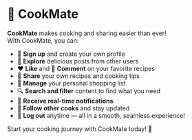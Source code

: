 # 🍳 CookMate

**CookMate** makes cooking and sharing easier than ever!  
With CookMate, you can:

- 📝 **Sign up** and create your own profile  
- 🍲 **Explore** delicious posts from other users  
- ❤️ **Like** and 💬 **Comment** on your favorite recipes  
- 📸 **Share** your own recipes and cooking tips  
- 🛒 **Manage** your personal shopping list  
- 🔍 **Search and filter** content to find what you need  
- 🔔 **Receive real-time notifications**  
- 👥 **Follow other cooks** and stay updated  
- 🚪 **Log out** anytime — all in a smooth, seamless experience!

Start your cooking journey with CookMate today! 🌟
